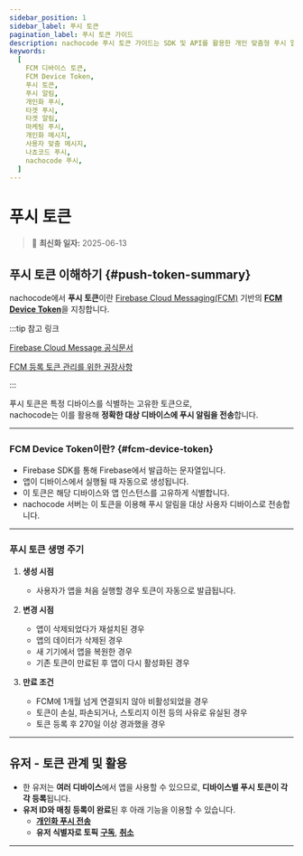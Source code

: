```yaml
---
sidebar_position: 1
sidebar_label: 푸시 토큰
pagination_label: 푸시 토큰 가이드
description: nachocode 푸시 토큰 가이드는 SDK 및 API를 활용한 개인 맞춤형 푸시 알림을 전송하기 위한 FCM 디바이스 토큰 등록부터 전송, 결과 분석 방법을 안내합니다.
keywords:
  [
    FCM 디바이스 토큰,
    FCM Device Token,
    푸시 토큰,
    푸시 알림,
    개인화 푸시,
    타겟 푸시,
    타겟 알림,
    마케팅 푸시,
    개인화 메시지,
    사용자 맞춤 메시지,
    나쵸코드 푸시,
    nachocode 푸시,
  ]
---
```


# 푸시 토큰

> 🔔 **최신화 일자:** 2025-06-13

## 푸시 토큰 이해하기 {#push-token-summary}

nachocode에서 **푸시 토큰**이란 [Firebase Cloud Messaging(FCM)](https://firebase.google.com/docs/cloud-messaging?hl=ko) 기반의 [**FCM Device Token**](#fcm-device-token)을 지칭합니다.

:::tip 참고 링크

[Firebase Cloud Message 공식문서](https://firebase.google.com/docs/cloud-messaging?hl=ko)

[FCM 등록 토큰 관리를 위한 권장사항](https://firebase.google.com/docs/cloud-messaging/manage-tokens?hl=ko)

:::

푸시 토큰은 특정 디바이스를 식별하는 고유한 토큰으로,  
nachocode는 이를 활용해 **정확한 대상 디바이스에 푸시 알림을 전송**합니다.

---

### FCM Device Token이란? {#fcm-device-token}

- Firebase SDK를 통해 Firebase에서 발급하는 문자열입니다.
- 앱이 디바이스에서 실행될 때 자동으로 생성됩니다.
- 이 토큰은 해당 디바이스와 앱 인스턴스를 고유하게 식별합니다.
- nachocode 서버는 이 토큰을 이용해 푸시 알림을 대상 사용자 디바이스로 전송합니다.

---

### 푸시 토큰 생명 주기

1. **생성 시점**

   - 사용자가 앱을 처음 실행할 경우 토큰이 자동으로 발급됩니다.

2. **변경 시점**

   - 앱이 삭제되었다가 재설치된 경우
   - 앱의 데이터가 삭제된 경우
   - 새 기기에서 앱을 복원한 경우
   - 기존 토큰이 만료된 후 앱이 다시 활성화된 경우

3. **만료 조건**

   - FCM에 1개월 넘게 연결되지 않아 비활성되었을 경우
   - 토큰이 손실, 파손되거나, 스토리지 이전 등의 사유로 유실된 경우
   - 토큰 등록 후 270일 이상 경과했을 경우

---

## 유저 - 토큰 관계 및 활용

- 한 유저는 **여러 디바이스**에서 앱을 사용할 수 있으므로, **디바이스별 푸시 토큰이 각각 등록**됩니다.
- **유저 ID와 매칭 등록이 완료**된 후 아래 기능을 이용할 수 있습니다.
  - [**개인화 푸시 전송**](../../api/push/v2/endpoints#post-v2-users)
  - **유저 식별자로 토픽** [**구독**](../../api/push/v2/endpoints#post-v2-topic-subscription), [**취소**](../../api/push/v2/endpoints#delete-v2-topic-subscription)

---
